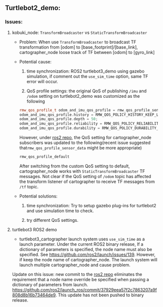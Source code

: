 ## Turtlebot2_demo:
### Issues:
1. kobuki_node: `TransformBroadcaster` vs `StaticTransformBroadcaster`
	* Problem: When use `TransformBroadcaster` to broadcast TF transformation from [odom] to [base_footprint]/[base_link], cartographer_node loose track of TF between [odom] to [gyro_link]

	* Potential cause:
		1. time synchronization: ROS2 turtlebot3_demo using gazebo simulation, if comment out the `use_sim_time` option, same TF error will occur. 

		2. QoS profile settings: the original QoS of publishing `/imu` and `/odom`  setting on turtlebot2_demo was customized as the following 

		```c++
		rmw_qos_profile_t odom_and_imu_qos_profile = rmw_qos_profile_sensor_data;
		odom_and_imu_qos_profile.history = RMW_QOS_POLICY_HISTORY_KEEP_LAST;
		odom_and_imu_qos_profile.depth = 50;
		odom_and_imu_qos_profile.reliability = RMW_QOS_POLICY_RELIABILITY_BEST_EFFORT;
		odom_and_imu_qos_profile.durability = RMW_QOS_POLICY_DURABILITY_VOLATILE;
		```
		However, under [ros2 repo](https://github.com/ros2/cartographer_ros/), the QoS setting for cartographer_node subscribers was updated to the following(recent issue suggested that`rmw_qos_profile_sensor_data` might be more appropriate)

		```c++
		rmw_qos_profile_default
		```
		After switching from the custom QoS setting to default, cartographer_node works with `StaticTransformBroadcaster` TF messages. Not clear if the QoS setting of `/odom` topic has affected the transform listener of cartographer to receive TF messages from `/tf` topic. 

	* Potential solutions:
		1. time synchronization: Try to setup gazebo plug-ins for turtlebot2 and use simulation time to check. 

		2. try different QoS settings. 

2. turtlebot3 ROS2 demo
	*  turtlebot3_cartographer launch system uses `use_sim_time` as a launch parameter. Under the current ROS2 binary release, If a dictionary of parameters is specified, the node name must also be specified. See https://github.com/ros2/launch/issues/139. However, if keep the node name of cartographer_node. The launch system will launch multiple cartographer_node and cause problem. 

	Update on this issue: new commit to the [ros2 repo](https://github.com/ros2/launch_ros/) eliminates the requirement that a node name override be
specified when passing a dictionary of parameters from launch. https://github.com/ros2/launch_ros/commit/37929eea57f2c7863207a9f808d8b16b73464de9. This update has not been pushed to binary release. 